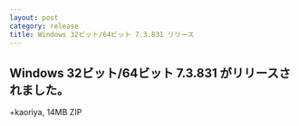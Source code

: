 ```yaml
---
layout: post
category: release
title: Windows 32ビット/64ビット 7.3.831 リリース
---
```


Windows 32ビット/64ビット 7.3.831 がリリースされました。
-------------------------------------------------------

+kaoriya, 14MB ZIP
